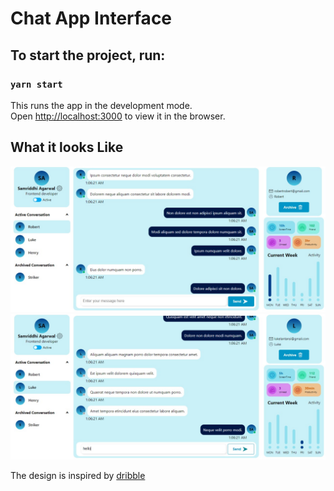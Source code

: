 # Chat App Interface

## To start the project, run:

### `yarn start`

This runs the app in the development mode.\
Open [http://localhost:3000](http://localhost:3000) to view it in the browser.

## What it looks Like
![](ScreenShots/screen2.png)
![](ScreenShots/screen1.png)

The design is inspired by [dribble](https://urlf.in/dribble)

